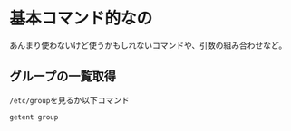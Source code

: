 # 基本コマンド的なの

あんまり使わないけど使うかもしれないコマンドや、引数の組み合わせなど。

## グループの一覧取得

`/etc/group`を見るか以下コマンド

```
getent group
```
